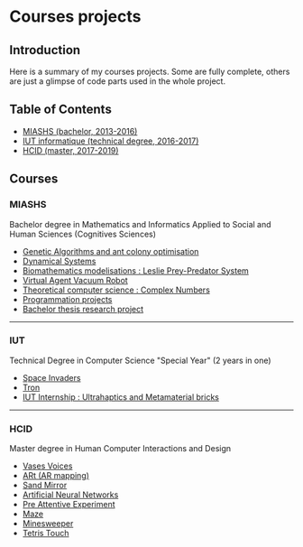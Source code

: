 # Courses projects


Introduction
------------

Here is a summary of my courses projects. Some are fully complete, others are just a glimpse of code parts used in the whole project.


Table of Contents
-----------------

- [MIASHS (bachelor, 2013-2016)](#miashs)
- [IUT informatique (technical degree, 2016-2017)](#iut-info)
- [HCID (master, 2017-2019)](#hcid)


Courses
-------

### MIASHS

Bachelor degree in Mathematics and Informatics Applied to Social and Human Sciences (Cognitives Sciences)

- [Genetic Algorithms and ant colony optimisation](https://github.com/tgll/ants-evolutionary-algorithm)
- [Dynamical Systems](https://github.com/tgll/dynamical-systems)
- [Biomathematics modelisations : Leslie Prey-Predator System](https://github.com/tgll/prey-predator-system)
- [Virtual Agent Vacuum Robot](https://github.com/tgll/virtual-agent-vacuum-robot)
- [Theoretical computer science : Complex Numbers](https://github.com/tgll/complex-numbers)
- [Programmation projects](https://github.com/tgll/3-coding-projects-games)
- [Bachelor thesis research project](https://github.com/tgll/decisionmaking-tobiistudio)


-------

### IUT

Technical Degree in Computer Science "Special Year" (2 years in one)

- [Space Invaders](https://github.com/tgll/space-invaders)
- [Tron](https://github.com/tgll/tron-game)
- [IUT Internship : Ultrahaptics and Metamaterial bricks](https://github.com/tgll/ultrahaptics-metamaterials)


-------

### HCID

Master degree in Human Computer Interactions and Design

- [Vases Voices](https://github.com/tgll/vases-voices)
- [ARt (AR mapping)](https://github.com/tgll/ARt)
- [Sand Mirror](https://github.com/tgll/sand-mirror)
- [Artificial Neural Networks](https://github.com/tgll/neuralnetworks-labs)
- [Pre Attentive Experiment](https://github.com/tgll/pre-attentive-xp)
- [Maze](https://github.com/tgll/dark-maze)
- [Minesweeper](https://github.com/tgll/simple-minesweeper)
- [Tetris Touch](https://github.com/tgll/tetris-touch)
